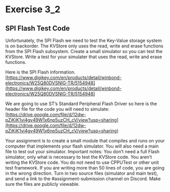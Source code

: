 # Exercise 3_2
## SPI Flash Test Code
Unfortunately, the SPI Flash we need to test the Key-Value storage system is on backorder. The KVStore only uses the read, write
and erase functions from the SPI Flash subsystem. Create a small simulator so you can test the KVStore. Write a
test for your simulater that uses the read, write and erase functions.

Here is the SPI Flash information.
[https://www.digikey.com/en/products/detail/winbond-electronics/W25Q80DVSNIG-TR/5154948](https://www.digikey.com/en/products/detail/winbond-electronics/W25Q80DVSNIG-TR/5154948)

We are going to use ST’s Standard Peripheral Flash Driver so here is the header file for the
code you will need to simulate:
[https://drive.google.com/file/d/12dw-pZiKiK1vi4gv49W1x6np5uzCH_cV/view?usp=sharing](https://drive.google.com/file/d/12dw-pZiKiK1vi4gv49W1x6np5uzCH_cV/view?usp=sharing)

Your assignment is to create a small module that compiles and runs on your computer that
implements your flash simulator. You will also need a main file to test out your simulator.
Important notes: You don’t need a full Flash simulator, only what is necessary to test the
KVStore code. You aren’t writing the KVStore code. You do not need to use CPPUTest or other
unit test framework. If you are writing more than 50 lines of code, you are going in the wrong
direction.
Turn in two source files (simulator and main test), and send a link to the
#assignment-submission channel on Discord. Make sure the files are publicly viewable.
